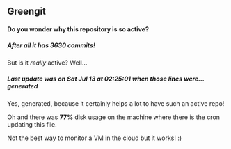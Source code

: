 ## Greengit

#### Do you wonder why this repository is so active?

##### After all it has 3630 commits!

But is it *really* active? Well...

##### Last update was on Sat Jul 13 at 02:25:01 when those lines were... generated

Yes, generated, because it certainly helps a lot to have such an active repo!

Oh and there was **77%** disk usage on the machine
where there is the cron updating this file.

Not the best way to monitor a VM in the cloud but it works! :)
